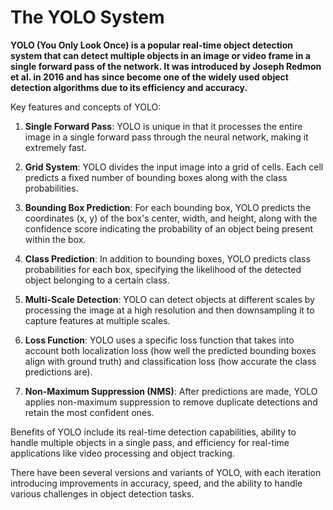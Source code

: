 # The YOLO System

**YOLO (You Only Look Once) is a popular real-time object detection system that can detect multiple objects in an image or video frame in a single forward pass of the network. It was introduced by Joseph Redmon et al. in 2016 and has since become one of the widely used object detection algorithms due to its efficiency and accuracy.**

Key features and concepts of YOLO:

1. **Single Forward Pass**: YOLO is unique in that it processes the entire image in a single forward pass through the neural network, making it extremely fast.

2. **Grid System**: YOLO divides the input image into a grid of cells. Each cell predicts a fixed number of bounding boxes along with the class probabilities.

3. **Bounding Box Prediction**: For each bounding box, YOLO predicts the coordinates (x, y) of the box's center, width, and height, along with the confidence score indicating the probability of an object being present within the box.

4. **Class Prediction**: In addition to bounding boxes, YOLO predicts class probabilities for each box, specifying the likelihood of the detected object belonging to a certain class.

5. **Multi-Scale Detection**: YOLO can detect objects at different scales by processing the image at a high resolution and then downsampling it to capture features at multiple scales.

6. **Loss Function**: YOLO uses a specific loss function that takes into account both localization loss (how well the predicted bounding boxes align with ground truth) and classification loss (how accurate the class predictions are).

7. **Non-Maximum Suppression (NMS)**: After predictions are made, YOLO applies non-maximum suppression to remove duplicate detections and retain the most confident ones.

Benefits of YOLO include its real-time detection capabilities, ability to handle multiple objects in a single pass, and efficiency for real-time applications like video processing and object tracking.

There have been several versions and variants of YOLO, with each iteration introducing improvements in accuracy, speed, and the ability to handle various challenges in object detection tasks.
